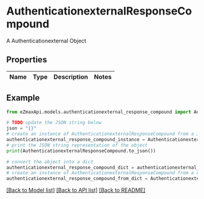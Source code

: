 # AuthenticationexternalResponseCompound

A Authenticationexternal Object

## Properties

Name | Type | Description | Notes
------------ | ------------- | ------------- | -------------

## Example

```python
from eZmaxApi.models.authenticationexternal_response_compound import AuthenticationexternalResponseCompound

# TODO update the JSON string below
json = "{}"
# create an instance of AuthenticationexternalResponseCompound from a JSON string
authenticationexternal_response_compound_instance = AuthenticationexternalResponseCompound.from_json(json)
# print the JSON string representation of the object
print(AuthenticationexternalResponseCompound.to_json())

# convert the object into a dict
authenticationexternal_response_compound_dict = authenticationexternal_response_compound_instance.to_dict()
# create an instance of AuthenticationexternalResponseCompound from a dict
authenticationexternal_response_compound_from_dict = AuthenticationexternalResponseCompound.from_dict(authenticationexternal_response_compound_dict)
```
[[Back to Model list]](../README.md#documentation-for-models) [[Back to API list]](../README.md#documentation-for-api-endpoints) [[Back to README]](../README.md)


